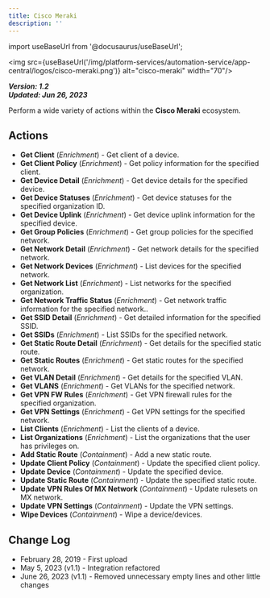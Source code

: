 ```yaml
---
title: Cisco Meraki
description: ''
---
```

import useBaseUrl from '@docusaurus/useBaseUrl';

<img src={useBaseUrl('/img/platform-services/automation-service/app-central/logos/cisco-meraki.png')} alt="cisco-meraki" width="70"/>

***Version: 1.2  
Updated: Jun 26, 2023***

 Perform a wide variety of actions within the **Cisco Meraki** ecosystem.

## Actions

* **Get Client** (*Enrichment*) - Get client of a device.
* **Get Client Policy** (*Enrichment*) - Get policy information for the specified client.
* **Get Device Detail** (*Enrichment*) - Get device details for the specified device.
* **Get Device Statuses** (*Enrichment*) - Get device statuses for the specified organization ID.
* **Get Device Uplink** (*Enrichment*) - Get device uplink information for the specified device.
* **Get Group Policies** (*Enrichment*) - Get group policies for the specified network.
* **Get Network Detail** (*Enrichment*) - Get network details for the specified network.
* **Get Network Devices** (*Enrichment*) - List devices for the specified network.
* **Get Network List** (*Enrichment*) - List networks for the specified organization.
* **Get Network Traffic Status** (*Enrichment*) - Get network traffic information for the specified network..
* **Get SSID Detail** (*Enrichment*) - Get detailed information for the specified SSID.
* **Get SSIDs** (*Enrichment*) - List SSIDs for the specified network.
* **Get Static Route Detail** (*Enrichment*) - Get details for the specified static route.
* **Get Static Routes** (*Enrichment*) - Get static routes for the specified network.
* **Get VLAN Detail** (*Enrichment*) - Get details for the specified VLAN.
* **Get VLANS** (*Enrichment*) - Get VLANs for the specified network.
* **Get VPN FW Rules** (*Enrichment*) - Get VPN firewall rules for the specified organization.
* **Get VPN Settings** (*Enrichment*) - Get VPN settings for the specified network.
* **List Clients** (*Enrichment*) - List the clients of a device.
* **List Organizations** (*Enrichment*) - List the organizations that the user has privileges on.
* **Add Static Route** (*Containment*) - Add a new static route.
* **Update Client Policy** (*Containment*) - Update the specified client policy.
* **Update Device** (*Containment*) - Update the specified device.
* **Update Static Route** (*Containment*) - Update the specified static route.
* **Update VPN Rules Of MX Network** (*Containment*) - Update rulesets on MX network.
* **Update VPN Settings** (*Containment*) - Update the VPN settings.
* **Wipe Devices** (*Containment*) - Wipe a device/devices.

## Change Log

* February 28, 2019 - First upload
* May 5, 2023 (v1.1) - Integration refactored
* June 26, 2023 (v1.1) - Removed unnecessary empty lines and other little changes
